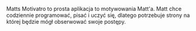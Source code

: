 Matts Motivatro to prosta aplikacja to motywowania Matt'a.
Matt chce codziennie programować, pisać i uczyć się, dlatego potrzebuje strony na której będzie mógł obserwować swoje postępy.
